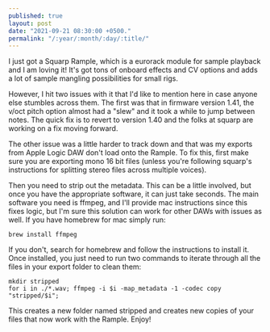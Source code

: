 ```yaml
---
published: true
layout: post
date: "2021-09-21 08:30:00 +0500."
permalink: "/:year/:month/:day/:title/"
---
```


I just got a Squarp Rample, which is a eurorack module for sample playback and I am loving it! It's got tons of onboard effects and CV options and adds a lot of sample mangling possibilities for small rigs.

However, I hit two issues with it that I'd like to mention here in case anyone else stumbles across them. The first was that in firmware version 1.41, the v/oct pitch option almost had a "slew" and it took a while to jump between notes. The quick fix is to revert to version 1.40 and the folks at squarp are working on a fix moving forward.

The other issue was a little harder to track down and that was my exports from Apple Logic DAW don't load onto the Rample. To fix this, first make sure you are exporting mono 16 bit files (unless you're following squarp's instructions for splitting stereo files across multiple voices).

Then you need to strip out the metadata. This can be a little involved, but once you have the appropriate software, it can just take seconds. The main software you need is ffmpeg, and I'll provide mac instructions since this fixes logic, but I'm sure this solution can work for other DAWs with issues as well. If you have homebrew for mac simply run:

`brew install ffmpeg`

If you don't, search for homebrew and follow the instructions to install it. Once installed, you just need to run two commands to iterate through all the files in your export folder to clean them:

```
mkdir stripped
for i in ./*.wav; ffmpeg -i $i -map_metadata -1 -codec copy "stripped/$i";
```

This creates a new folder named stripped and creates new copies of your files that now work with the Rample. Enjoy!
